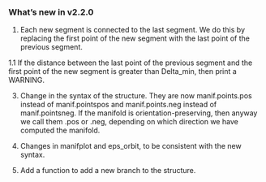 ### What’s new in v2.2.0
1. Each new segment is connected to the last segment. We do this by replacing the first point of the new segment with the last point of the previous segment.
   
1.1 If the distance between the last point of the previous segment and the first point of the new segment is greater than Delta_min, then print a WARNING.

3. Change in the syntax of the structure. They are now manif.points.pos instead of manif.pointspos and manif.points.neg instead of manif.pointsneg. If the manifold is orientation-preserving, then anyway we call them .pos or .neg, depending on which direction we have computed the manifold.

4. Changes in manifplot and eps_orbit, to be consistent with the new syntax.

5. Add a function to add a new branch to the structure.
